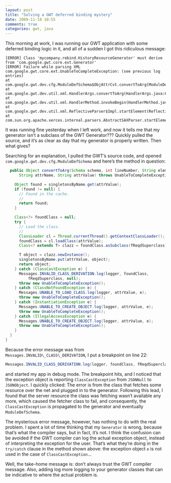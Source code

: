 ```yaml
---
layout: post
title: "Solving a GWT deferred binding mystery"
date: 2009-11-18 10:55
comments: true
categories: gwt, java
---
```


This morning at work, I was running our GWT application with some deferred binding logic in it, and all of a sudden I got this ridiculous message:

```
[ERROR] Class 'mycompany.rebind.HistoryResourceGenerator' must derive from 'com.google.gwt.core.ext.Generator'
[ERROR] Failure while parsing XML
com.google.gwt.core.ext.UnableToCompleteException: (see previous log entries)
at com.google.gwt.dev.cfg.ModuleDefSchema$ObjAttrCvt.convertToArg(ModuleDefSchema.java:729)
at com.google.gwt.dev.util.xml.HandlerArgs.convertToArg(HandlerArgs.java:64)
at com.google.gwt.dev.util.xml.HandlerMethod.invokeBegin(HandlerMethod.java:214)
at com.google.gwt.dev.util.xml.ReflectiveParser$Impl.startElement(ReflectiveParser.java:257)
at com.sun.org.apache.xerces.internal.parsers.AbstractSAXParser.startElement(Abstract...)
```
It was running fine yesterday when I left work, and now it tells me that my generator isn’t a subclass of the GWT Generator??? Quickly pulled the source, and it’s as clear as day that my generator is properly written. Then what gives?

Searching for an explanation, I pulled the GWT’s source code, and opened `com.google.gwt.dev.cfg.ModuleDefSchema` and here’s the method in question:

```java
  public Object convertToArg(Schema schema, int lineNumber, String elemName,
      String attrName, String attrValue) throws UnableToCompleteException {

    Object found = singletonsByName.get(attrValue);
    if (found != null) {
      // Found in the cache.
      //
      return found;
    }

    Class<?> foundClass = null;
    try {
      // Load the class.
      //
      ClassLoader cl = Thread.currentThread().getContextClassLoader();
      foundClass = cl.loadClass(attrValue);
      Class<? extends T> clazz = foundClass.asSubclass(fReqdSuperclass);

      T object = clazz.newInstance();
      singletonsByName.put(attrValue, object);
      return object;
    } catch (ClassCastException e) {
      Messages.INVALID_CLASS_DERIVATION.log(logger, foundClass,
          fReqdSuperclass, null);
      throw new UnableToCompleteException();
    } catch (ClassNotFoundException e) {
      Messages.UNABLE_TO_LOAD_CLASS.log(logger, attrValue, e);
      throw new UnableToCompleteException();
    } catch (InstantiationException e) {
      Messages.UNABLE_TO_CREATE_OBJECT.log(logger, attrValue, e);
      throw new UnableToCompleteException();
    } catch (IllegalAccessException e) {
      Messages.UNABLE_TO_CREATE_OBJECT.log(logger, attrValue, e);
      throw new UnableToCompleteException();
    }
  }
}
```

Because the error message was from `Messages.INVALID\_CLASS\_DERIVATION`, I put a breakpoint on line 22:

```java
Messages.INVALID_CLASS_DERIVATION.log(logger, foundClass, fReqdSuperclass, null);
```

and started my app in debug mode. The breakpoint hits, and I noticed that the exception object is reporting `ClassCastException` from `JSONNull` to `JSONObject`. I quickly clicked: The error is from the class that fetches some resource over the net and plugged in to the generator. Following this lead, I found that the server resource the class was fetching wasn’t available any more, which caused the fetcher class to fail, and consequently, the `ClassCastException` is propagated to the generator and eventually `ModuleDefSchema`.

The mysterious error message, however, has nothing to do with the real problem. I spent a lot of time thinking that my `Generator` is wrong, because that’s what the compiler says, but in fact, it’s not. I think the confusion can be avoided if the GWT compiler can log the actual exception object, instead of interpreting the exception for the user. That’s what they’re doing in the `try/catch` clause in the method shown above: the exception object `e` is not used in the case of `ClassCastException`…

Well, the take-home message is: don’t always trust the GWT compiler message. Also, adding log more logging to your generator classes that can be indicative to where the actual problem is.

